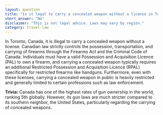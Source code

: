 ```yaml
---
layout: question
title: "Is it legal to carry a concealed weapon without a license in Toronto, Canada?"
short_answer: "No"
disclaimer: "This is not legal advice. Laws may vary by region."
category: travel-law
---
```

In Toronto, Canada, it is illegal to carry a concealed weapon without a license. Canadian law strictly controls the possession, transportation, and carrying of firearms through the Firearms Act and the Criminal Code of Canada. Individuals must have a valid Possession and Acquisition Licence (PAL) to own a firearm, and carrying a concealed weapon typically requires an additional Restricted Possession and Acquisition Licence (RPAL) specifically for restricted firearms like handguns. Furthermore, even with these licenses, carrying a concealed weapon in public is heavily restricted and generally limited to certain professions such as law enforcement.

**Trivia:** Canada has one of the highest rates of gun ownership in the world, ranking 5th globally. However, its gun laws are much stricter compared to its southern neighbor, the United States, particularly regarding the carrying of concealed weapons.
